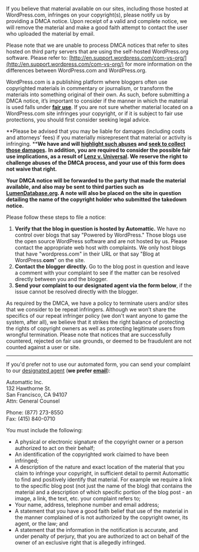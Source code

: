 If you believe that material available on our sites, including those hosted at WordPress.com, infringes on your copyright(s), please notify us by providing a DMCA notice. Upon receipt of a valid and complete notice, we will remove the material and make a good faith attempt to contact the user who uploaded the material by email.

Please note that we are unable to process DMCA notices that refer to sites hosted on third party servers that are using the self-hosted WordPress.org software. Please refer to: [http://en.support.wordpress.com/com-vs-org/](http://en.support.wordpress.com/com-vs-org/) for more information on the differences between WordPress.com and WordPress.org.

WordPress.com is a publishing platform where bloggers often use copyrighted materials in commentary or journalism, or transform the materials into something original of their own. As such, before submitting a DMCA notice, it’s important to consider if the manner in which the material is used falls under **[fair use](http://en.support.wordpress.com/fair-use/)**. If you are not sure whether material located on a WordPress.com site infringes your copyright, or if it is subject to fair use protections, you should first consider seeking legal advice.

**Please be advised that you may be liable for damages (including costs and attorneys’ fees) if you materially misrepresent that material or activity is infringing. ****We have and will [highlight such abuses](https://transparency.automattic.com/tag/hall-of-shame) and [seek to collect those damages](http://www.theverge.com/2015/3/9/8175491/wordpress-automattic-wins-dmca-takedown-straight-pride-uk-case).**  **In addition, you are required to consider the possible fair use implications, as a result of [Lenz v. Universal](https://www.eff.org/press/releases/important-win-fair-use-dancing-baby-lawsuit). We reserve the right to challenge abuses of the DMCA process, and your use of this form does not waive that right.**

**Your DMCA notice will be forwarded to the party that made the material available, and also may be sent to third parties such as **[**LumenDatabase.org**](http://www.lumendatabase.org/)**. A note will also be placed on the site in question detailing the name of the copyright holder who submitted the takedown notice.**

Please follow these steps to file a notice:

1. **Verify that the blog in question is hosted by Automattic.** We have no control over blogs that say "Powered by WordPress." Those blogs use the open source WordPress software and are not hosted by us. Please contact the appropriate web host with complaints. We only host blogs that have "wordpress.com" in their URL or that say "Blog at WordPress.**com**" on the site.
2. **Contact the blogger directly.** Go to the blog post in question and leave a comment with your complaint to see if the matter can be resolved directly between you and the blogger.
3. **Send your complaint to our designated agent via the form below**, if the issue cannot be resolved directly with the blogger.

As required by the DMCA, we have a policy to terminate users and/or sites that we consider to be repeat infringers. Although we won’t share the specifics of our repeat infringer policy (we don't want anyone to game the system, after all), we believe that it strikes the right balance of protecting the rights of copyright owners as well as protecting legitimate users from wrongful termination. Please note that notices that are successfully countered, rejected on fair use grounds, or deemed to be fraudulent are not counted against a user or site.

* * *

If you'd prefer not to use our automated form, you can send your complaint to our [designated agent](http://www.copyright.gov/onlinesp/agents/a/automattic.pdf) (**we prefer [email](mailto:dmca@automattic.com)**):

Automattic Inc.  
132 Hawthorne St.  
San Francisco, CA 94107  
Attn: General Counsel

Phone: (877) 273-8550  
Fax: (415) 840-0710

You must include the following:

- A physical or electronic signature of the copyright owner or a person authorized to act on their behalf;
- An identification of the copyrighted work claimed to have been infringed;
- A description of the nature and exact location of the material that you claim to infringe your copyright, in sufficient detail to permit Automattic to find and positively identify that material. For example we require a link to the specific blog post (not just the name of the blog) that contains the material and a description of which specific portion of the blog post - an image, a link, the text, etc. your complaint refers to;
- Your name, address, telephone number and email address;
- A statement that you have a good faith belief that use of the material in the manner complained of is not authorized by the copyright owner, its agent, or the law; and
- A statement that the information in the notification is accurate, and under penalty of perjury, that you are authorized to act on behalf of the owner of an exclusive right that is allegedly infringed.
